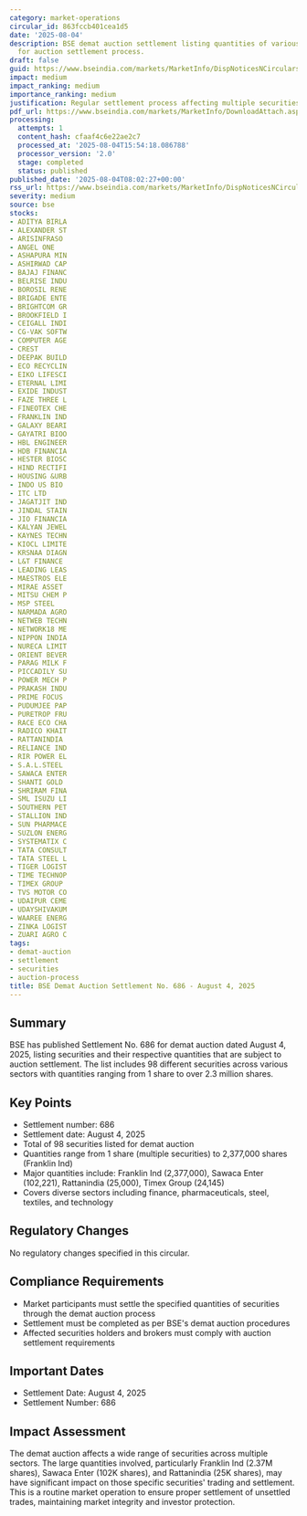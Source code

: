 ```yaml
---
category: market-operations
circular_id: 863fccb401cea1d5
date: '2025-08-04'
description: BSE demat auction settlement listing quantities of various securities
  for auction settlement process.
draft: false
guid: https://www.bseindia.com/markets/MarketInfo/DispNoticesNCirculars.aspx?Noticeid={B65233B8-AE19-4D1A-B240-1C897B8BC677}&noticeno=20250804-8&dt=08/04/2025&icount=8&totcount=55&flag=0
impact: medium
impact_ranking: medium
importance_ranking: medium
justification: Regular settlement process affecting multiple securities in demat auction
pdf_url: https://www.bseindia.com/markets/MarketInfo/DownloadAttach.aspx?id=20250804-8&attachedId=874f39a0-3014-4c2a-aaee-dbe4a5de18c7
processing:
  attempts: 1
  content_hash: cfaaf4c6e22ae2c7
  processed_at: '2025-08-04T15:54:18.086788'
  processor_version: '2.0'
  stage: completed
  status: published
published_date: '2025-08-04T08:02:27+00:00'
rss_url: https://www.bseindia.com/markets/MarketInfo/DispNoticesNCirculars.aspx?Noticeid={B65233B8-AE19-4D1A-B240-1C897B8BC677}&noticeno=20250804-8&dt=08/04/2025&icount=8&totcount=55&flag=0
severity: medium
source: bse
stocks:
- ADITYA BIRLA
- ALEXANDER ST
- ARISINFRASO
- ANGEL ONE
- ASHAPURA MIN
- ASHIRWAD CAP
- BAJAJ FINANC
- BELRISE INDU
- BOROSIL RENE
- BRIGADE ENTE
- BRIGHTCOM GR
- BROOKFIELD I
- CEIGALL INDI
- CG-VAK SOFTW
- COMPUTER AGE
- CREST
- DEEPAK BUILD
- ECO RECYCLIN
- EIKO LIFESCI
- ETERNAL LIMI
- EXIDE INDUST
- FAZE THREE L
- FINEOTEX CHE
- FRANKLIN IND
- GALAXY BEARI
- GAYATRI BIOO
- HBL ENGINEER
- HDB FINANCIA
- HESTER BIOSC
- HIND RECTIFI
- HOUSING &URB
- INDO US BIO
- ITC LTD
- JAGATJIT IND
- JINDAL STAIN
- JIO FINANCIA
- KALYAN JEWEL
- KAYNES TECHN
- KIOCL LIMITE
- KRSNAA DIAGN
- L&T FINANCE
- LEADING LEAS
- MAESTROS ELE
- MIRAE ASSET
- MITSU CHEM P
- MSP STEEL
- NARMADA AGRO
- NETWEB TECHN
- NETWORK18 ME
- NIPPON INDIA
- NURECA LIMIT
- ORIENT BEVER
- PARAG MILK F
- PICCADILY SU
- POWER MECH P
- PRAKASH INDU
- PRIME FOCUS
- PUDUMJEE PAP
- PURETROP FRU
- RACE ECO CHA
- RADICO KHAIT
- RATTANINDIA
- RELIANCE IND
- RIR POWER EL
- S.A.L.STEEL
- SAWACA ENTER
- SHANTI GOLD
- SHRIRAM FINA
- SML ISUZU LI
- SOUTHERN PET
- STALLION IND
- SUN PHARMACE
- SUZLON ENERG
- SYSTEMATIX C
- TATA CONSULT
- TATA STEEL L
- TIGER LOGIST
- TIME TECHNOP
- TIMEX GROUP
- TVS MOTOR CO
- UDAIPUR CEME
- UDAYSHIVAKUM
- WAAREE ENERG
- ZINKA LOGIST
- ZUARI AGRO C
tags:
- demat-auction
- settlement
- securities
- auction-process
title: BSE Demat Auction Settlement No. 686 - August 4, 2025
---
```


## Summary

BSE has published Settlement No. 686 for demat auction dated August 4, 2025, listing securities and their respective quantities that are subject to auction settlement. The list includes 98 different securities across various sectors with quantities ranging from 1 share to over 2.3 million shares.

## Key Points

- Settlement number: 686
- Settlement date: August 4, 2025
- Total of 98 securities listed for demat auction
- Quantities range from 1 share (multiple securities) to 2,377,000 shares (Franklin Ind)
- Major quantities include: Franklin Ind (2,377,000), Sawaca Enter (102,221), Rattanindia (25,000), Timex Group (24,145)
- Covers diverse sectors including finance, pharmaceuticals, steel, textiles, and technology

## Regulatory Changes

No regulatory changes specified in this circular.

## Compliance Requirements

- Market participants must settle the specified quantities of securities through the demat auction process
- Settlement must be completed as per BSE's demat auction procedures
- Affected securities holders and brokers must comply with auction settlement requirements

## Important Dates

- Settlement Date: August 4, 2025
- Settlement Number: 686

## Impact Assessment

The demat auction affects a wide range of securities across multiple sectors. The large quantities involved, particularly Franklin Ind (2.37M shares), Sawaca Enter (102K shares), and Rattanindia (25K shares), may have significant impact on those specific securities' trading and settlement. This is a routine market operation to ensure proper settlement of unsettled trades, maintaining market integrity and investor protection.